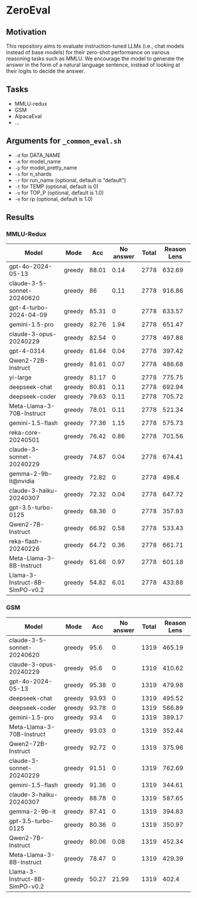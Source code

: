 # ZeroEval 


## Motivation

This repository aims to evaluate instruction-tuned LLMs (i.e., chat models instead of base models) for their zero-shot performance on various reasoning tasks such as MMLU. We encourage the model to generate the answer in the form of a natural language sentence, instead of looking at their logits to decide the answer. 

## Tasks 

- MMLU-redux 
- GSM
- AlpacaEval 
- ...


## Arguments for `_common_eval.sh`

- `-d` for DATA_NAME
- `-m` for model_name
- `-p` for model_pretty_name
- `-s` for n_shards
- `-r` for run_name (optional, default is “default”)
- `-t` for TEMP (optional, default is 0)
- `-o` for TOP_P (optional, default is 1.0)
- `-e` for rp (optional, default is 1.0)


## Results 

### MMLU-Redux

|             Model              |  Mode  |  Acc  |  No answer  |  Total  |  Reason Lens  |
|--------------------------------|--------|-------|-------------|---------|---------------|
|       gpt-4o-2024-05-13        | greedy | 88.01 |    0.14     |  2778   |    632.69     |
|   claude-3-5-sonnet-20240620   | greedy |  86   |    0.11     |  2778   |    916.86     |
|     gpt-4-turbo-2024-04-09     | greedy | 85.31 |      0      |  2778   |    633.57     |
|         gemini-1.5-pro         | greedy | 82.76 |    1.94     |  2778   |    651.47     |
|     claude-3-opus-20240229     | greedy | 82.54 |      0      |  2778   |    497.86     |
|           gpt-4-0314           | greedy | 81.64 |    0.04     |  2778   |    397.42     |
|       Qwen2-72B-Instruct       | greedy | 81.61 |    0.07     |  2778   |    486.68     |
|            yi-large            | greedy | 81.17 |      0      |  2778   |    775.75     |
|         deepseek-chat          | greedy | 80.81 |    0.11     |  2778   |    692.94     |
|         deepseek-coder         | greedy | 79.63 |    0.11     |  2778   |    705.72     |
|   Meta-Llama-3-70B-Instruct    | greedy | 78.01 |    0.11     |  2778   |    521.34     |
|        gemini-1.5-flash        | greedy | 77.36 |    1.15     |  2778   |    575.73     |
|       reka-core-20240501       | greedy | 76.42 |    0.86     |  2778   |    701.56     |
|    claude-3-sonnet-20240229    | greedy | 74.87 |    0.04     |  2778   |    674.41     |
|      gemma-2-9b-it@nvidia      | greedy | 72.82 |      0      |  2778   |     498.4     |
|    claude-3-haiku-20240307     | greedy | 72.32 |    0.04     |  2778   |    647.72     |
|       gpt-3.5-turbo-0125       | greedy | 68.36 |      0      |  2778   |    357.93     |
|       Qwen2-7B-Instruct        | greedy | 66.92 |    0.58     |  2778   |    533.43     |
|      reka-flash-20240226       | greedy | 64.72 |    0.36     |  2778   |    661.71     |
|    Meta-Llama-3-8B-Instruct    | greedy | 61.66 |    0.97     |  2778   |    601.18     |
| Llama-3-Instruct-8B-SimPO-v0.2 | greedy | 54.82 |    6.01     |  2778   |    433.88     |


### GSM

|             Model              |  Mode  |  Acc  |  No answer  |  Total  |  Reason Lens  |
|--------------------------------|--------|-------|-------------|---------|---------------|
|   claude-3-5-sonnet-20240620   | greedy | 95.6  |      0      |  1319   |    465.19     |
|     claude-3-opus-20240229     | greedy | 95.6  |      0      |  1319   |    410.62     |
|       gpt-4o-2024-05-13        | greedy | 95.38 |      0      |  1319   |    479.98     |
|         deepseek-chat          | greedy | 93.93 |      0      |  1319   |    495.52     |
|         deepseek-coder         | greedy | 93.78 |      0      |  1319   |    566.89     |
|         gemini-1.5-pro         | greedy | 93.4  |      0      |  1319   |    389.17     |
|   Meta-Llama-3-70B-Instruct    | greedy | 93.03 |      0      |  1319   |    352.44     |
|       Qwen2-72B-Instruct       | greedy | 92.72 |      0      |  1319   |    375.96     |
|    claude-3-sonnet-20240229    | greedy | 91.51 |      0      |  1319   |    762.69     |
|        gemini-1.5-flash        | greedy | 91.36 |      0      |  1319   |    344.61     |
|    claude-3-haiku-20240307     | greedy | 88.78 |      0      |  1319   |    587.65     |
|         gemma-2-9b-it          | greedy | 87.41 |      0      |  1319   |    394.83     |
|       gpt-3.5-turbo-0125       | greedy | 80.36 |      0      |  1319   |    350.97     |
|       Qwen2-7B-Instruct        | greedy | 80.06 |    0.08     |  1319   |    452.34     |
|    Meta-Llama-3-8B-Instruct    | greedy | 78.47 |      0      |  1319   |    429.39     |
| Llama-3-Instruct-8B-SimPO-v0.2 | greedy | 50.27 |    21.99    |  1319   |     402.4     |
